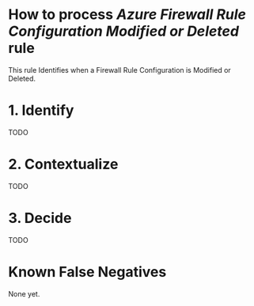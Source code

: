 # How to process *Azure Firewall Rule Configuration Modified or Deleted* rule
This rule Identifies when a Firewall Rule Configuration is Modified or Deleted.

# 1. Identify
TODO

# 2. Contextualize
TODO

# 3. Decide
TODO

# Known False Negatives
None yet.
